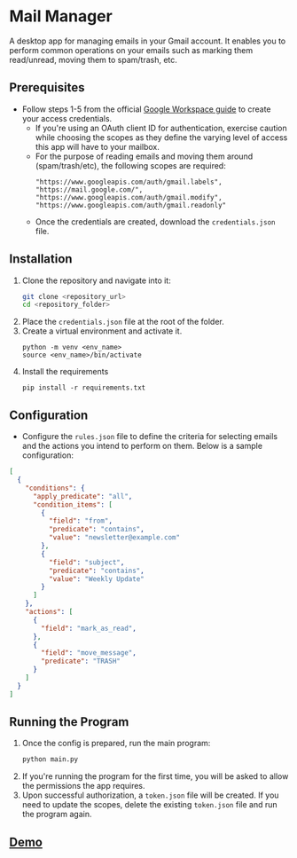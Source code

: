 # Mail Manager

A desktop app for managing emails in your Gmail account. It enables you to perform common operations on your emails such as marking them read/unread, moving them to spam/trash, etc.

## Prerequisites

- Follow steps 1-5 from the official [Google Workspace guide](https://developers.google.com/workspace/guides/get-started) to create your access credentials.
  - If you're using an OAuth client ID for authentication, exercise caution while choosing the scopes as they define the varying level of access this app will have to your mailbox.
  - For the purpose of reading emails and moving them around (spam/trash/etc), the following scopes are required:
    ```plaintext
    "https://www.googleapis.com/auth/gmail.labels",
    "https://mail.google.com/",
    "https://www.googleapis.com/auth/gmail.modify",
    "https://www.googleapis.com/auth/gmail.readonly"
    ```
  - Once the credentials are created, download the `credentials.json` file.

## Installation

1. Clone the repository and navigate into it:
    ```sh
    git clone <repository_url>
    cd <repository_folder>
    ```
2. Place the `credentials.json` file at the root of the folder.
3. Create a virtual environment and activate it.
   ```
   python -m venv <env_name>
   source <env_name>/bin/activate
   ```
4. Install the requirements
   ```
   pip install -r requirements.txt
   ```

## Configuration

- Configure the `rules.json` file to define the criteria for selecting emails and the actions you intend to perform on them. Below is a sample configuration:

```json
[
  {
    "conditions": {
      "apply_predicate": "all",
      "condition_items": [
        {
          "field": "from",
          "predicate": "contains",
          "value": "newsletter@example.com"
        },
        {
          "field": "subject",
          "predicate": "contains",
          "value": "Weekly Update"
        }
      ]
    },
    "actions": [
      {
        "field": "mark_as_read",
      },
      {
        "field": "move_message",
        "predicate": "TRASH"
      }
    ]
  }
]
```

## Running the Program

1. Once the config is prepared, run the main program:
    ```sh
    python main.py
    ```
2. If you're running the program for the first time, you will be asked to allow the permissions the app requires.
3. Upon successful authorization, a `token.json` file will be created. If you need to update the scopes, delete the existing `token.json` file and run the program again.

## [Demo](https://drive.google.com/file/d/1Vq_1WVbW6SWdsn3COe2XTDmSa64mcclw/view?usp=sharing)


